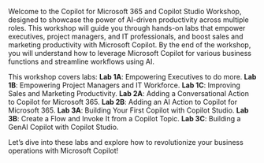 Welcome to the Copilot for Microsoft 365 and Copilot Studio Workshop, designed to showcase the power of AI-driven productivity across multiple roles. This workshop will guide you through hands-on labs that empower executives, project managers, and IT professionals, and boost sales and marketing productivity with Microsoft Copilot.
By the end of the workshop, you will understand how to leverage Microsoft Copilot for various business functions and streamline workflows using AI.

This workshop covers labs:
**Lab 1A**: Empowering Executives to do more.
**Lab 1B**: Empowering Project Managers and IT Workforce.
**Lab 1C**: Improving Sales and Marketing Productivity.
**Lab 2A**: Adding a Conversational Action to Copilot for Microsoft 365.
**Lab 2B**: Adding an AI Action to Copilot for Microsoft 365.
**Lab 3A**: Building Your First Copilot with Copilot Studio.
**Lab 3B**: Create a Flow and Invoke It from a Copilot Topic.
**Lab 3C**: Building a GenAI Copilot with Copilot Studio.

Let’s dive into these labs and explore how to revolutionize your business operations with Microsoft Copilot!
